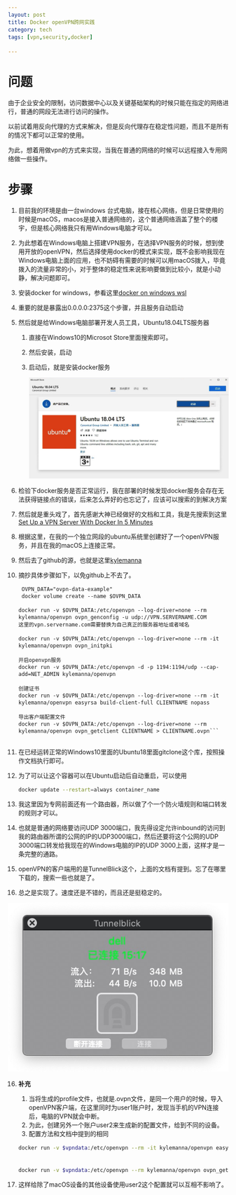 ```yaml
---
layout: post
title: Docker openVPN跨网实践
category: tech
tags: [vpn,security,docker]

---
```


# 问题

由于企业安全的限制，访问数据中心以及关键基础架构的时候只能在指定的网络进行，普通的网段无法进行访问的操作。

以前试着用反向代理的方式来解决，但是反向代理存在稳定性问题，而且不是所有的情况下都可以正常的使用。

为此，想着用做vpn的方式来实现，当我在普通的网络的时候可以远程接入专用网络做一些操作。

# 步骤

1. 目前我的环境是由一台windows 台式电脑，接在核心网络，但是日常使用的时候是macOS，macos是接入普通网络的，这个普通网络涵盖了整个的楼宇，但是核心网络我只有用Windows电脑才可以。

2. 为此想着在Windows电脑上搭建VPN服务，在选择VPN服务的时候，想到使用开放的openVPN，然后选择使用docker的模式来实现，既不会影响我现在Windows电脑上面的应用，也不妨碍有需要的时候可以用macOS拨入，毕竟拨入的流量非常的小，对于整体的稳定性来说影响要做到比较小，就是小动静，解决问题即可。

3. 安装docker for windows，参看这里[docker on windows wsl](https://nickjanetakis.com/blog/setting-up-docker-for-windows-and-wsl-to-work-flawlessly)

4. 重要的就是暴露出0.0.0.0:2375这个步骤，并且服务自动启动

5. 然后就是给Windows电脑部署开发人员工具，Ubuntu18.04LTS服务器

   1. 直接在Windows10的Microsot Store里面搜索即可。

   2. 然后安装，启动

   3. 启动后，就是安装docker服务

      ![ubuntu18.04](/images/tupian/ubuntu_in_win.jpg)

6. 检验下docker服务是否正常运行，我在部署的时候发现docker服务会存在无法获得链接点的错误，后来怎么弄好的也忘记了，应该可以搜索的到解决方案

7. 然后就是重头戏了，首先感谢大神已经做好的文档和工具，我是先搜索到这里[Set Up a VPN Server With Docker In 5 Minutes](https://medium.com/@gurayy/set-up-a-vpn-server-with-docker-in-5-minutes-a66184882c45)

8. 根据这里，在我的一个独立网段的ubuntu系统里创建好了一个openVPN服务，并且在我的macOS上连接正常。

9. 然后去了github的源，也就是这里[kylemanna](https://github.com/kylemanna/docker-openvpn)

10. 摘抄具体步骤如下，以免github上不去了。
    ```shell
     OVPN_DATA="ovpn-data-example"
     docker volume create --name $OVPN_DATA

    docker run -v $OVPN_DATA:/etc/openvpn --log-driver=none --rm kylemanna/openvpn ovpn_genconfig -u udp://VPN.SERVERNAME.COM
    这里的vpn.servername.com需要替换为自己真正的服务器地址或者域名

    docker run -v $OVPN_DATA:/etc/openvpn --log-driver=none --rm -it kylemanna/openvpn ovpn_initpki    

    开启openvpn服务
    docker run -v $OVPN_DATA:/etc/openvpn -d -p 1194:1194/udp --cap-add=NET_ADMIN kylemanna/openvpn

    创建证书
    docker run -v $OVPN_DATA:/etc/openvpn --log-driver=none --rm -it kylemanna/openvpn easyrsa build-client-full CLIENTNAME nopass

    导出客户端配置文件
    docker run -v $OVPN_DATA:/etc/openvpn --log-driver=none --rm kylemanna/openvpn ovpn_getclient CLIENTNAME > CLIENTNAME.ovpn```


11. 在已经运转正常的Windows10里面的Ubuntu18里面gitclone这个库，按照操作文档执行即可。

12. 为了可以让这个容器可以在Ubuntu启动后自动重启，可以使用

    ```bash
    docker update --restart=always container_name
    ```

13. 我这里因为专网前面还有一个路由器，所以做了个一个防火墙规则和端口转发的规则才可以。

14. 也就是普通的网络要访问UDP 3000端口，我先得设定允许inbound的访问到我的路由器所谓的公网的IP的UDP3000端口，然后还要将这个公网的UDP 3000端口转发给我现在的Windows电脑的IP的UDP 3000上面，这样才是一条完整的通路。

15. openVPN的客户端用的是TunnelBlick这个，上面的文档有提到。忘了在哪里下载的，搜索一些也就是了。

16. 总之是实现了。速度还是不错的，而且还是挺稳定的。

![tunnelblick](/images/tupian/tunnelblick.jpg)

16. <b>补充</b>

    1. 当将生成的profile文件，也就是.ovpn文件，是同一个用户的时候，导入openVPN客户端，在这里同时为user1账户时，发现当手机的VPN连接后，电脑的VPN就会中断。
    2. 为此，创建另外一个账户user2来生成新的配置文件，给到不同的设备。
    3. 配置方法和文档中提到的相同

    ```bash
    docker run -v $vpndata:/etc/openvpn --rm -it kylemanna/openvpn easyrsa build-client-full user2 nopass
    
    
    docker run -v $vpndata:/etc/openvpn --rm kylemanna/openvpn ovpn_getclient user2 >user2.ovpn
    ```

17. 这样给除了macOS设备的其他设备使用user2这个配置就可以互相不影响了。